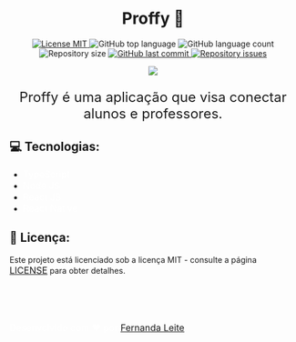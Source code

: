 <h1 align="center" >Proffy 📖</h1>

<p align="center">
  <a href="https://opensource.org/licenses/MIT">
    <img src="https://img.shields.io/badge/License-MIT-blue.svg" alt="License MIT">
  </a>
  
  <img alt="GitHub top language" src="https://img.shields.io/github/languages/top/Fekleite/proffy">

  <img alt="GitHub language count" src="https://img.shields.io/github/languages/count/Fekleite/proffy">

  <img alt="Repository size" src="https://img.shields.io/github/repo-size/Fekleite/proffy">
  
  <a href="https://github.com/Fekleite/proffy/commits/master">
    <img alt="GitHub last commit" src="https://img.shields.io/github/last-commit/Fekleite/proffy">
  </a>

  <a href="https://github.com/Fekleite/proffyissues">
    <img alt="Repository issues" src="https://img.shields.io/github/issues/Fekleite/proffy">
  </a>
</p>

<div align="center"  > <img src="https://user-images.githubusercontent.com/48728541/89484384-cb95ed00-d774-11ea-9f12-54b1bd897c55.png" /> </div>

<p align="center" style="font-size: 24px">Proffy é uma aplicação que visa conectar alunos e professores.</p>

## 💻 Tecnologias:

- <a href="https://www.typescriptlang.org/" style="text-decoration: none; font-size: 16px; color: #fff;" >TypeScript </a>
- <a href="https://nodejs.org/en/" style="text-decoration: none; font-size: 16px; color: #fff;" >Node JS </a>
- <a href="https://pt-br.reactjs.org/" style="text-decoration: none; font-size: 16px; color: #fff;" >React JS </a>
- <a href="https://reactnative.dev/" style="text-decoration: none; font-size: 16px; color: #fff;" >React Native </a>
  
<h2>📝 Licença:</h2>

<p>Este projeto está licenciado sob a licença MIT - consulte a página <a href="https://opensource.org/licenses/MIT" style=" font-size: 16px; " >LICENSE</a> para obter detalhes.</p>

</br>
</br>
</br>

<p style="font-size: 16px; color: #fff;">Desenvolvido com ❤️ por <a href="https://github.com/Fekleite" style=" font-size: 16px;" >Fernanda Leite </a>
  
  
